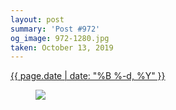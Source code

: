 ```yaml
---
layout: post
summary: 'Post #972'
og_image: 972-1280.jpg
taken: October 13, 2019
---
```


<div class="post">
 <time>
  <a href="/972">
   {{ page.date | date: "%B %-d, %Y" }}
  </a>
 </time>
 <a href="/972">
  <figure data-taken="10/13/2019">
   <img sizes="(min-width: 700px) 50vw, calc(100vw - 2rem)" src="{{ site.assets_url }}/972-640.jpg" srcset="{{ site.assets_url }}/972-320.jpg 320w, {{ site.assets_url }}/972-640.jpg 640w, {{ site.assets_url }}/972-960.jpg 960w, {{ site.assets_url }}/972-1280.jpg 1280w"/>
  </figure>
 </a>
</div>
